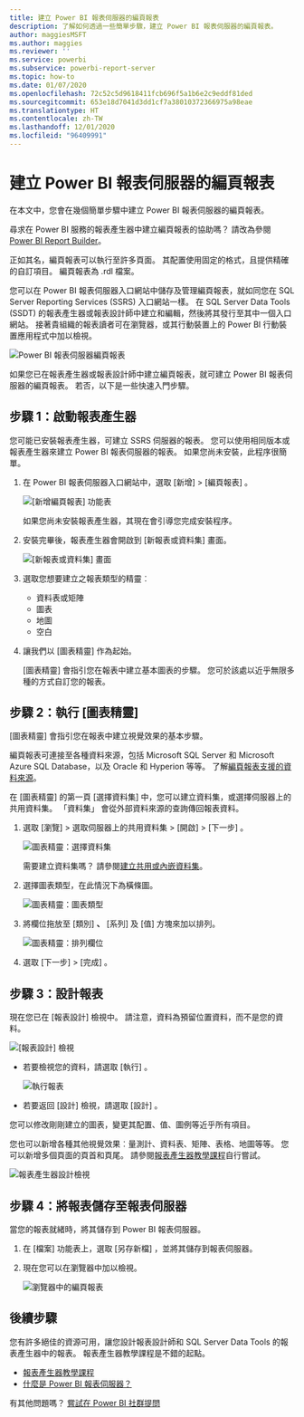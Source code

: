 ```yaml
---
title: 建立 Power BI 報表伺服器的編頁報表
description: 了解如何透過一些簡單步驟，建立 Power BI 報表伺服器的編頁報表。
author: maggiesMSFT
ms.author: maggies
ms.reviewer: ''
ms.service: powerbi
ms.subservice: powerbi-report-server
ms.topic: how-to
ms.date: 01/07/2020
ms.openlocfilehash: 72c52c5d9618411fcb696f5a1b6e2c9eddf81ded
ms.sourcegitcommit: 653e18d7041d3dd1cf7a38010372366975a98eae
ms.translationtype: HT
ms.contentlocale: zh-TW
ms.lasthandoff: 12/01/2020
ms.locfileid: "96409991"
---
```

# <a name="create-a-paginated-report-for-power-bi-report-server"></a>建立 Power BI 報表伺服器的編頁報表
在本文中，您會在幾個簡單步驟中建立 Power BI 報表伺服器的編頁報表。

尋求在 Power BI 服務的報表產生器中建立編頁報表的協助嗎？ 請改為參閱 [Power BI Report Builder](../paginated-reports/report-builder-power-bi.md)。

正如其名，編頁報表可以執行至許多頁面。 其配置使用固定的格式，且提供精確的自訂項目。 編頁報表為 .rdl 檔案。

您可以在 Power BI 報表伺服器入口網站中儲存及管理編頁報表，就如同您在 SQL Server Reporting Services (SSRS) 入口網站一樣。 在 SQL Server Data Tools (SSDT) 的報表產生器或報表設計師中建立和編輯，然後將其發行至其中一個入口網站。 接著貴組織的報表讀者可在瀏覽器，或其行動裝置上的 Power BI 行動裝置應用程式中加以檢視。

![Power BI 報表伺服器編頁報表](media/quickstart-create-paginated-report/reportserver-paginated-report.png)

如果您已在報表產生器或報表設計師中建立編頁報表，就可建立 Power BI 報表伺服器的編頁報表。 若否，以下是一些快速入門步驟。

## <a name="step-1-start-report-builder"></a>步驟 1：啟動報表產生器
您可能已安裝報表產生器，可建立 SSRS 伺服器的報表。 您可以使用相同版本或報表產生器來建立 Power BI 報表伺服器的報表。 如果您尚未安裝，此程序很簡單。

1. 在 Power BI 報表伺服器入口網站中，選取 [新增]   >  [編頁報表]  。
   
    ![[新增編頁報表] 功能表](media/quickstart-create-paginated-report/reportserver-new-paginated-report-menu.png)
   
    如果您尚未安裝報表產生器，其現在會引導您完成安裝程序。
2. 安裝完畢後，報表產生器會開啟到 [新報表或資料集]  畫面。
   
    ![[新報表或資料集] 畫面](media/quickstart-create-paginated-report/reportserver-paginated-new-report-screen.png)
3. 選取您想要建立之報表類型的精靈︰
   
   * 資料表或矩陣
   * 圖表
   * 地圖
   * 空白
4. 讓我們以 [圖表精靈] 作為起始。
   
    [圖表精靈] 會指引您在報表中建立基本圖表的步驟。 您可於該處以近乎無限多種的方式自訂您的報表。

## <a name="step-2-go-through-the-chart-wizard"></a>步驟 2：執行 [圖表精靈]
[圖表精靈] 會指引您在報表中建立視覺效果的基本步驟。

編頁報表可連接至各種資料來源，包括 Microsoft SQL Server 和 Microsoft Azure SQL Database，以及 Oracle 和 Hyperion 等等。 了解[編頁報表支援的資料來源](connect-data-sources.md)。

在 [圖表精靈] 的第一頁 [選擇資料集]  中，您可以建立資料集，或選擇伺服器上的共用資料集。 「資料集」  會從外部資料來源的查詢傳回報表資料。

1. 選取 [瀏覽]  > 選取伺服器上的共用資料集 > [開啟]   > [下一步]  。
   
    ![圖表精靈：選擇資料集](media/quickstart-create-paginated-report/reportserver-paginated-choose-dataset.png)
   
     需要建立資料集嗎？ 請參閱[建立共用或內嵌資料集](/sql/reporting-services/report-data/create-a-shared-dataset-or-embedded-dataset-report-builder-and-ssrs)。
2. 選擇圖表類型，在此情況下為橫條圖。
   
    ![圖表精靈：圖表類型](media/quickstart-create-paginated-report/reportserver-paginated-choose-chart-type.png)
3. 將欄位拖放至 [類別] **、** [系列]  及 [值]  方塊來加以排列。
   
    ![圖表精靈：排列欄位](media/quickstart-create-paginated-report/reportserver-paginated-arrange-fields.png)
4. 選取 [下一步]   >  [完成]  。

## <a name="step-3-design-your-report"></a>步驟 3：設計報表
現在您已在 [報表設計] 檢視中。 請注意，資料為預留位置資料，而不是您的資料。

![[報表設計] 檢視](media/quickstart-create-paginated-report/reportserver-paginated-preview-report.png)

* 若要檢視您的資料，請選取 [執行]  。
  
     ![執行報表](media/quickstart-create-paginated-report/reportserver-paginated-run-report.png)
* 若要返回 [設計] 檢視，請選取 [設計]  。

您可以修改剛剛建立的圖表，變更其配置、值、圖例等近乎所有項目。

您也可以新增各種其他視覺效果︰量測計、資料表、矩陣、表格、地圖等等。 您可以新增多個頁面的頁首和頁尾。 請參閱[報表產生器教學課程](/sql/reporting-services/report-builder-tutorials)自行嘗試。

![報表產生器設計檢視](media/quickstart-create-paginated-report/reportserver-paginated-finished-design-report.png)

## <a name="step-4-save-your-report-to-the-report-server"></a>步驟 4：將報表儲存至報表伺服器
當您的報表就緒時，將其儲存到 Power BI 報表伺服器。

1. 在 [檔案]  功能表上，選取 [另存新檔]  ，並將其儲存到報表伺服器。 
2. 現在您可以在瀏覽器中加以檢視。
   
    ![瀏覽器中的編頁報表](media/quickstart-create-paginated-report/reportserver-paginated-report.png)

## <a name="next-steps"></a>後續步驟
您有許多絕佳的資源可用，讓您設計報表設計師和 SQL Server Data Tools 的報表產生器中的報表。 報表產生器教學課程是不錯的起點。

* [報表產生器教學課程](/sql/reporting-services/report-builder-tutorials)
* [什麼是 Power BI 報表伺服器？](get-started.md)  

有其他問題嗎？ [嘗試在 Power BI 社群提問](https://community.powerbi.com/)